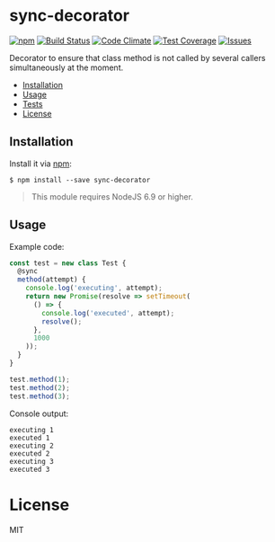 # sync-decorator

[![npm](https://img.shields.io/npm/v/sync-decorator.svg)](https://www.npmjs.com/package/sync-decorator)
[![Build Status](https://img.shields.io/travis/vladen/sync-decorator/master.svg)](https://travis-ci.org/vladen/sync-decorator)
[![Code Climate](https://img.shields.io/codeclimate/github/vladen/sync-decorator.svg)](https://codeclimate.com/github/vladen/sync-decorator)
[![Test Coverage](https://img.shields.io/codeclimate/coverage/github/vladen/sync-decorator.svg)](https://codeclimate.com/github/vladen/sync-decorator/coverage)
[![Issues](https://img.shields.io/codeclimate/issues/github/vladen/sync-decorator.svg)](https://codeclimate.com/github/vladen/sync-decorator/issues)

Decorator to ensure that class method is not called by several callers simultaneously at the moment.

* [Installation](#installation)
* [Usage](#usage)
* [Tests](https://github.com/vladen/sync-decorator/blob/master/SPEC.md)
* [License](#license)

## Installation

Install it via [npm](https://npmjs.com):

```
$ npm install --save sync-decorator
```

> This module requires NodeJS 6.9 or higher.

## Usage

Example code:

```js
const test = new class Test {
  @sync
  method(attempt) {
    console.log('executing', attempt);
    return new Promise(resolve => setTimeout(
      () => {
        console.log('executed', attempt);
        resolve();
      },
      1000
    ));
  }
}

test.method(1);
test.method(2);
test.method(3);
```

Console output:

```text
executing 1
executed 1
executing 2
executed 2
executing 3
executed 3
```

# License

MIT
